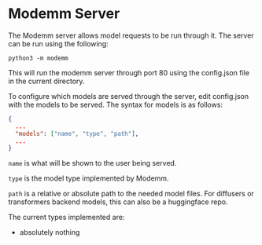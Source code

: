 # Modemm Server

The Modemm server allows model requests to be run through it. The server can be run using the following:

`python3 -m modemm`

This will run the modemm server through port 80 using the config.json file in the current directory.

To configure which models are served through the server, edit config.json with the models to be served. The syntax for models is as follows:

```json
{
  ...
  "models": ["name", "type", "path"],
  ...
}
```

`name` is what will be shown to the user being served.

`type` is the model type implemented by Modemm.

`path` is a relative or absolute path to the needed model files. For diffusers or transformers backend models, this can also be a huggingface repo.

The current types implemented are:

- absolutely nothing
